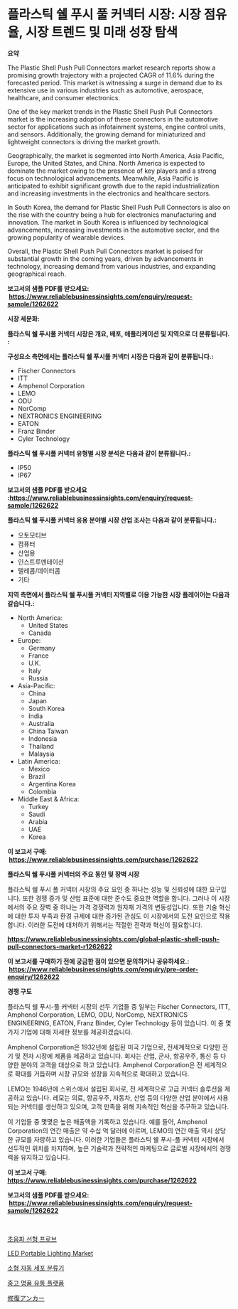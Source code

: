 <p><h1>플라스틱 쉘 푸시 풀 커넥터 시장: 시장 점유율, 시장 트렌드 및 미래 성장 탐색</h1></p><p><strong>요약</strong></p>
<p><p>The Plastic Shell Push Pull Connectors market research reports show a promising growth trajectory with a projected CAGR of 11.6% during the forecasted period. This market is witnessing a surge in demand due to its extensive use in various industries such as automotive, aerospace, healthcare, and consumer electronics.</p><p>One of the key market trends in the Plastic Shell Push Pull Connectors market is the increasing adoption of these connectors in the automotive sector for applications such as infotainment systems, engine control units, and sensors. Additionally, the growing demand for miniaturized and lightweight connectors is driving the market growth.</p><p>Geographically, the market is segmented into North America, Asia Pacific, Europe, the United States, and China. North America is expected to dominate the market owing to the presence of key players and a strong focus on technological advancements. Meanwhile, Asia Pacific is anticipated to exhibit significant growth due to the rapid industrialization and increasing investments in the electronics and healthcare sectors.</p><p>In South Korea, the demand for Plastic Shell Push Pull Connectors is also on the rise with the country being a hub for electronics manufacturing and innovation. The market in South Korea is influenced by technological advancements, increasing investments in the automotive sector, and the growing popularity of wearable devices.</p><p>Overall, the Plastic Shell Push Pull Connectors market is poised for substantial growth in the coming years, driven by advancements in technology, increasing demand from various industries, and expanding geographical reach.</p></p>
<p><strong>보고서의 샘플 PDF를 받으세요: &nbsp;<a href="https://www.reliablebusinessinsights.com/enquiry/request-sample/1262622">https://www.reliablebusinessinsights.com/enquiry/request-sample/1262622</a></strong></p>
<p><strong>시장 세분화:</strong></p>
<p><strong> 플라스틱 쉘 푸시풀 커넥터 시장은 개요, 배포, 애플리케이션 및 지역으로 더 분류됩니다. :</strong></p>
<p><strong>구성요소 측면에서는 플라스틱 쉘 푸시풀 커넥터 시장은 다음과 같이 분류됩니다.:</strong></p>
<p><ul><li>Fischer Connectors</li><li>ITT</li><li>Amphenol Corporation</li><li>LEMO</li><li>ODU</li><li>NorComp</li><li>NEXTRONICS ENGINEERING</li><li>EATON</li><li>Franz Binder</li><li>Cyler Technology</li></ul></p>
<p><strong> 플라스틱 쉘 푸시풀 커넥터 유형별 시장 분석은 다음과 같이 분류됩니다.:</strong></p>
<p><ul><li>IP50</li><li>IP67</li></ul></p>
<p><strong>보고서의 샘플 PDF를 받으세요 :<a href="https://www.reliablebusinessinsights.com/enquiry/request-sample/1262622">https://www.reliablebusinessinsights.com/enquiry/request-sample/1262622</a></strong></p>
<p><strong> 플라스틱 쉘 푸시풀 커넥터 응용 분야별 시장 산업 조사는 다음과 같이 분류됩니다.:</strong></p>
<p><ul><li>오토모티브</li><li>컴퓨터</li><li>산업용</li><li>인스트루멘테이션</li><li>텔레콤/데이터콤</li><li>기타</li></ul></p>
<p><strong>지역 측면에서 플라스틱 쉘 푸시풀 커넥터 지역별로 이용 가능한 시장 플레이어는 다음과 같습니다.:</strong></p>
<p><ul>
    <li>
        North America:
        <ul>
            <li>United States</li>
            <li>Canada</li>
        </ul>
    </li>
    <li>
        Europe:
        <ul>
            <li>Germany</li>
            <li>France</li>
            <li>U.K.</li>
            <li>Italy</li>
            <li>Russia</li>
        </ul>
    </li>
    <li>
        Asia-Pacific:
        <ul>
            <li>China</li>
            <li>Japan</li>
            <li>South Korea</li>
            <li>India</li>
            <li>Australia</li>
            <li>China Taiwan</li>
            <li>Indonesia</li>
            <li>Thailand</li>
            <li>Malaysia</li>
        </ul>
    </li>
    <li>
        Latin America:
        <ul>
            <li>Mexico</li>
            <li>Brazil</li>
            <li>Argentina Korea</li>
            <li>Colombia</li>
        </ul>
    </li>
    <li>
        Middle East & Africa:
        <ul>
            <li>Turkey</li>
            <li>Saudi</li>
            <li>Arabia</li>
            <li>UAE</li>
            <li>Korea</li>
        </ul>
    </li>
    </ul></p>
<p><strong>이 보고서 구매: &nbsp;<a href="https://www.reliablebusinessinsights.com/purchase/1262622">https://www.reliablebusinessinsights.com/purchase/1262622</a></strong></p>
<p><strong>플라스틱 쉘 푸시풀 커넥터의 주요 동인 및 장벽 시장</strong></p>
<p><p>플라스틱 쉘 푸시 풀 커넥터 시장의 주요 요인 중 하나는 성능 및 신뢰성에 대한 요구입니다. 또한 경쟁 증가 및 산업 표준에 대한 준수도 중요한 역할을 합니다. 그러나 이 시장에서의 주요 장벽 중 하나는 가격 경쟁력과 원자재 가격의 변동성입니다. 또한 기술 혁신에 대한 투자 부족과 환경 규제에 대한 증가된 관심도 이 시장에서의 도전 요인으로 작용합니다. 이러한 도전에 대처하기 위해서는 적절한 전략과 혁신이 필요합니다.</p></p>
<p><strong><a href="https://www.reliablebusinessinsights.com/global-plastic-shell-push-pull-connectors-market-r1262622">https://www.reliablebusinessinsights.com/global-plastic-shell-push-pull-connectors-market-r1262622</a></strong></p>
<p><strong>이 보고서를 구매하기 전에 궁금한 점이 있으면 문의하거나 공유하세요.: &nbsp;<a href="https://www.reliablebusinessinsights.com/enquiry/pre-order-enquiry/1262622">https://www.reliablebusinessinsights.com/enquiry/pre-order-enquiry/1262622</a></strong></p>
<p><strong>경쟁 구도</strong></p>
<p><p>플라스틱 쉘 푸시-풀 커넥터 시장의 선두 기업들 중 일부는 Fischer Connectors, ITT, Amphenol Corporation, LEMO, ODU, NorComp, NEXTRONICS ENGINEERING, EATON, Franz Binder, Cyler Technology 등이 있습니다. 이 중 몇 가지 기업에 대해 자세한 정보를 제공하겠습니다.</p><p>Amphenol Corporation은 1932년에 설립된 미국 기업으로, 전세계적으로 다양한 전기 및 전자 시장에 제품을 제공하고 있습니다. 회사는 산업, 군사, 항공우주, 통신 등 다양한 분야의 고객을 대상으로 하고 있습니다. Amphenol Corporation은 전 세계적으로 확대를 거듭하며 시장 규모와 성장을 지속적으로 확대하고 있습니다.</p><p>LEMO는 1946년에 스위스에서 설립된 회사로, 전 세계적으로 고급 커넥터 솔루션을 제공하고 있습니다. 레모는 의료, 항공우주, 자동차, 산업 등의 다양한 산업 분야에서 사용되는 커넥터를 생산하고 있으며, 고객 만족을 위해 지속적인 혁신을 추구하고 있습니다.</p><p>이 기업들 중 몇몇은 높은 매출액을 기록하고 있습니다. 예를 들어, Amphenol Corporation의 연간 매출은 약 수십 억 달러에 이르며, LEMO의 연간 매출 역시 상당한 규모를 자랑하고 있습니다. 이러한 기업들은 플라스틱 쉘 푸시-풀 커넥터 시장에서 선두적인 위치를 차지하며, 높은 기술력과 전략적인 마케팅으로 글로벌 시장에서의 경쟁력을 유지하고 있습니다.</p></p>
<p><strong>이 보고서 구매: &nbsp; <a href="https://www.reliablebusinessinsights.com/purchase/1262622">https://www.reliablebusinessinsights.com/purchase/1262622</a></strong></p>
<p><strong>보고서의 샘플 PDF를 받으세요: &nbsp;<a href="https://www.reliablebusinessinsights.com/enquiry/request-sample/1262622">https://www.reliablebusinessinsights.com/enquiry/request-sample/1262622</a></strong><strong></strong></p>
<p>&nbsp;</p>
<p><p><a href="https://medium.com/@genius6587678/%EC%B4%88%EC%9D%8C%ED%8C%8C-%EC%84%A0%ED%98%95-%ED%94%84%EB%A1%9C%EB%B8%8C-%EC%8B%9C%EC%9E%A5-%EB%B6%84%EC%84%9D-cagr-%EC%8B%9C%EC%9E%A5-%EC%84%B8%EB%B6%84%ED%99%94-%EB%B0%8F-%EA%B8%80%EB%A1%9C%EB%B2%8C-%EC%82%B0%EC%97%85-%EA%B0%9C%EC%9A%94-34e08dc0f5e8">초음파 선형 프로브</a></p><p><a href="https://issuu.com/reportprime-2/docs/led-portable-lighting-market-size-2030.pptx">LED Portable Lighting Market</a></p><p><a href="https://medium.com/@heatherelasquez5675/%EC%86%8C%ED%98%95-%EC%9E%90%EB%8F%99-%EC%85%80-%EB%B6%84%EB%A5%98%EA%B8%B0-%EC%8B%9C%EC%9E%A5%EC%9D%80-%EC%8B%9C%EC%9E%A5-%EC%A0%90%EC%9C%A0%EC%9C%A8-%EC%8B%9C%EC%9E%A5-%ED%8A%B8%EB%A0%8C%EB%93%9C-%EB%B0%8F-%EC%8B%9C%EC%9E%A5-%EC%84%B1%EC%9E%A5%EC%97%90-%EB%8C%80%ED%95%9C-%EC%A0%95%EB%B3%B4%EB%A5%BC-%EC%A0%9C%EA%B3%B5%ED%95%A9%EB%8B%88%EB%8B%A4-6a80c87436c8">소형 자동 세포 분류기</a></p><p><a href="https://github.com/fatmarawatan39/Market-Research-Report-List-1/blob/main/801169192237.md">중고 명품 유통 플랫폼</a></p><p><a href="https://medium.com/@queenlitle19361/%E5%BE%A9%E5%85%83%E3%82%A2%E3%83%B3%E3%82%AB%E3%83%BC%E3%83%9E%E3%83%BC%E3%82%B1%E3%83%83%E3%83%88-%E7%AB%B6%E4%BA%89%E5%88%86%E6%9E%90-%E5%B8%82%E5%A0%B4%E5%8B%95%E5%90%91-2031%E5%B9%B4%E3%81%BE%E3%81%A7%E3%81%AE%E4%BA%88%E6%B8%AC-f9ea04906994">修復アンカー</a></p></p>